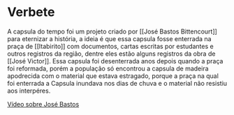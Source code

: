 # Verbete
A capsula do tempo foi um projeto criado por [[José Bastos Bittencourt]] para eternizar a história, a ideia é que essa capsula fosse enterrada na praça de [[Itabirito]] com documentos, cartas escritas por estudantes e outros registros da região, dentre eles estão alguns registros da obra de [[José Victor]].  Essa capsula foi desenterrada anos depois quando a praça foi reformada, porém a população só encontrou a capsula de madeira apodrecida com o material que estava estragado, porque a praça na qual foi enterrada a Capsula inundava nos dias de chuva e o material não resistiu aos interpéres. 

[Vídeo sobre José Bastos](https://www.youtube.com/watch?v=WtAQWjafvXs&list=PLwMXQ15KcH_xEpSSOUkLARnWcnmbvkM3t&index=31)